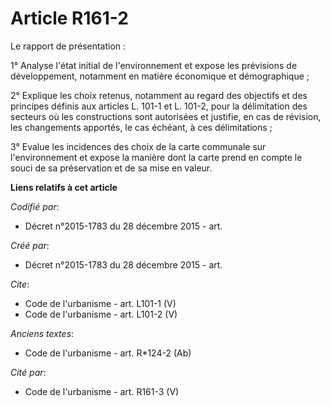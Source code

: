# Article R161-2

Le rapport de présentation : 

1° Analyse l'état initial de l'environnement et expose les prévisions de développement, notamment en matière économique et
démographique ; 

2° Explique les choix retenus, notamment au regard des objectifs et des principes définis aux articles L. 101-1 et L. 101-2,
pour la délimitation des secteurs où les constructions sont autorisées et justifie, en cas de révision, les changements
apportés, le cas échéant, à ces délimitations ; 

3° Evalue les incidences des choix de la carte communale sur l'environnement et expose la manière dont la carte prend en
compte le souci de sa préservation et de sa mise en valeur.

**Liens relatifs à cet article**

_Codifié par_:

  - Décret n°2015-1783 du 28 décembre 2015 - art.

_Créé par_:

  - Décret n°2015-1783 du 28 décembre 2015 - art.

_Cite_:

  - Code de l'urbanisme - art. L101-1 (V)
  - Code de l'urbanisme - art. L101-2 (V)

_Anciens textes_:

  - Code de l'urbanisme - art. R*124-2 (Ab)

_Cité par_:

  - Code de l'urbanisme - art. R161-3 (V)
